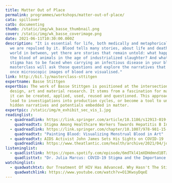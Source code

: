 ```yaml
---
title: Matter Out of Place
permalink: programmes/workshops/matter-out-of-place/
cata: spillover
catb: documenting
thumb: /static/img/wk_basse_thumbnail.png
cover: /static/img/wk_basse_coverimage.png
date: 2021-06-11T10:30:00.000Z
description: "It is essential for life, both medically and metaphorically, yet
  we are repulsed by it. Blood tells many stories, about life and death and a
  world in between, yet there are stories that remain untold: what happens with
  the blood of animals in the age of industrialized slaughter? And what kind of
  stigma has to be faced when carrying an infectious disease in your blood? This
  masterclass will ask those questions and explore the narratives that unfold
  once microscopic images of blood are visualised."
link: http://bit.ly/masterclass-sttitgen
expertname: Basse Stittgen
expertbio: The work of Basse Stittgen is positioned at the intersection of
  design, art and material research. It stems from a fascination for matter, how
  it can be created, applied, used, reused and questioned. This approach might
  lead to investigations into production cycles, or become a tool to unfold
  hidden narratives and potentials embedded in matter.
expertpic: /static/img/m_exhibit_sec_vis_1.jpg
readinglist:
  - quadreadlink: https://link.springer.com/article/10.1186/s12913-019-4606-z
    quadreadtxt: Stigma Among Healthcare Workers Towards Hepatitis B Infection in Bangalore
  - quadreadlink: https://link.springer.com/chapter/10.1007/978-981-15-0614-7_57
    quadreadtxt: "Painting Blood: Visualizing Menstrual Blood in Art"
  - quadreadtxt: AIDS Activist John James Sets His Sights on COVID-19
    quadreadlink: https://www.theatlantic.com/health/archive/2021/04/john-james-aids-treatments-covid-pandemic/618679/
listeninglist:
  - quadlistlink: https://open.spotify.com/episode/6mdTkl41mXDHdmnd1BTzlZ
    quadlisttxt: "Dr. Julia Marcus: COVID-19 Stigma and the Importance of Humanizing People"
watchinglist:
  - quadwatchtxt: Our Treatment Of HIV Has Advanced. Why Hasn't The Stigma Changed?
    quadwatchlink: https://www.youtube.com/watch?v=O13KwsyDqeE
---
```

